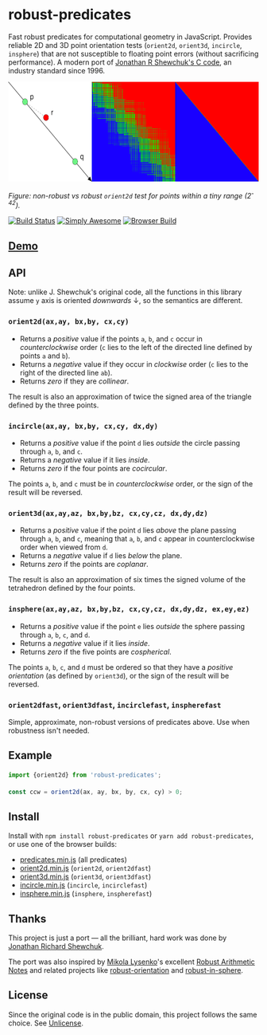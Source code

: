 # robust-predicates

Fast robust predicates for computational geometry in JavaScript. Provides reliable 2D and 3D point orientation tests (`orient2d`, `orient3d`, `incircle`, `insphere`) that are not susceptible to floating point errors (without sacrificing performance). A modern port of [Jonathan R Shewchuk's C code](https://www.cs.cmu.edu/~quake/robust.html), an industry standard since 1996.

<a href="https://observablehq.com/@mourner/non-robust-arithmetic-as-art"><img width="600" height="200" src="predicates.png" /></a>

_Figure: non-robust vs robust `orient2d` test for points within a tiny range (2<sup>-42</sup>)._

[![Build Status](https://travis-ci.com/mourner/robust-predicates.svg?branch=master)](https://travis-ci.com/mourner/robust-predicates)
[![Simply Awesome](https://img.shields.io/badge/simply-awesome-brightgreen.svg)](https://github.com/mourner/projects)
[![Browser Build](https://badgen.net/bundlephobia/minzip/robust-predicates)](https://unpkg.com/robust-predicates)

## [Demo](https://observablehq.com/@mourner/non-robust-arithmetic-as-art)

## API

Note: unlike J. Shewchuk's original code, all the functions in this library assume `y` axis is oriented _downwards_ &darr;, so the semantics are different.

### `orient2d(ax,ay, bx,by, cx,cy)`

- Returns a *positive* value if the points `a`, `b`, and `c` occur in _counterclockwise_ order (`c` lies to the left of the directed line defined by points `a` and `b`).
- Returns a *negative* value if they occur in _clockwise_ order (`c` lies to the right of the directed line `ab`).
- Returns *zero* if they are _collinear_.

The result is also an approximation of twice the signed area of the triangle defined by the three points.

### `incircle(ax,ay, bx,by, cx,cy, dx,dy)`

- Returns a _positive_ value if the point `d` lies _outside_ the circle passing through `a`, `b`, and `c`.
- Returns a _negative_ value if it lies _inside_.
- Returns _zero_ if the four points are _cocircular_.

The points `a`, `b`, and `c` must be in _counterclockwise_ order, or the sign of the result will be reversed.

### `orient3d(ax,ay,az, bx,by,bz, cx,cy,cz, dx,dy,dz)`

- Returns a _positive_ value if the point `d` lies _above_ the plane passing through `a`, `b`, and `c`, meaning that `a`, `b`, and `c` appear in counterclockwise order when viewed from `d`.
- Returns a _negative_ value if `d` lies _below_ the plane.
- Returns _zero_ if the points are _coplanar_.

The result is also an approximation of six times the signed volume of the tetrahedron defined by the four points.

### `insphere(ax,ay,az, bx,by,bz, cx,cy,cz, dx,dy,dz, ex,ey,ez)`

- Returns a _positive_ value if the point `e` lies _outside_ the sphere passing through `a`, `b`, `c`, and `d`.
- Returns a _negative_ value if it lies _inside_.
- Returns _zero_ if the five points are _cospherical_.

The points `a`, `b`, `c`, and `d` must be ordered so that they have a _positive orientation_
(as defined by `orient3d`), or the sign of the result will be reversed.

### `orient2dfast`, `orient3dfast`, `incirclefast`, `inspherefast`

Simple, approximate, non-robust versions of predicates above. Use when robustness isn't needed.

## Example

```js
import {orient2d} from 'robust-predicates';

const ccw = orient2d(ax, ay, bx, by, cx, cy) > 0;
````

## Install

Install with `npm install robust-predicates` or `yarn add robust-predicates`, or use one of the browser builds:

- [predicates.min.js](https://unpkg.com/robust-predicates@2.0.1/umd/predicates.min.js) (all predicates)
- [orient2d.min.js](https://unpkg.com/robust-predicates@2.0.1/umd/orient2d.min.js) (`orient2d`, `orient2dfast`)
- [orient3d.min.js](https://unpkg.com/robust-predicates@2.0.1/umd/orient3d.min.js) (`orient3d`, `orient3dfast`)
- [incircle.min.js](https://unpkg.com/robust-predicates@2.0.1/umd/incircle.min.js) (`incircle`, `incirclefast`)
- [insphere.min.js](https://unpkg.com/robust-predicates@2.0.1/umd/insphere.min.js) (`insphere`, `inspherefast`)

## Thanks

This project is just a port — all the brilliant, hard work was done by [Jonathan Richard Shewchuk](https://people.eecs.berkeley.edu/~jrs/).

The port was also inspired by [Mikola Lysenko](https://twitter.com/MikolaLysenko)'s excellent [Robust Arithmetic Notes](https://github.com/mikolalysenko/robust-arithmetic-notes) and related projects like [robust-orientation](https://github.com/mikolalysenko/robust-orientation) and [robust-in-sphere](https://github.com/mikolalysenko/robust-in-sphere).

## License

Since the original code is in the public domain, this project follows the same choice. See [Unlicense](https://unlicense.org).
